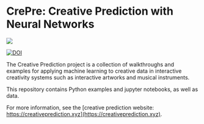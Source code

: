 # CrePre: Creative Prediction with Neural Networks

![](https://github.com/cpmpercussion/creative-prediction/blob/master/docs/assets/creative-prediction-header.png)

[![DOI](https://zenodo.org/badge/124794069.svg)](https://zenodo.org/badge/latestdoi/124794069)

The Creative Prediction project is a collection of walkthroughs and examples for applying machine learning to creative data in interactive creativity systems such as interactive artworks and musical instruments.

This repository contains Python examples and jupyter notebooks, as well as data.

For more information, see the [creative prediction website: https://creativeprediction.xyz](https://creativeprediction.xyz).
